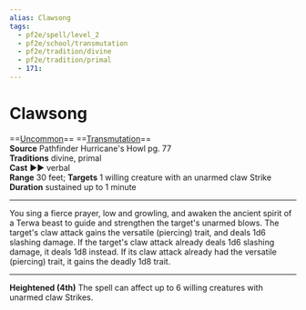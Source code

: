 ```yaml
---
alias: Clawsong
tags:
  - pf2e/spell/level_2
  - pf2e/school/transmutation
  - pf2e/tradition/divine
  - pf2e/tradition/primal
  - 171:
---
```


# Clawsong

==[Uncommon](Uncommon.md)== ==[Transmutation](Transmutation.md)==  
__Source__ Pathfinder Hurricane's Howl pg. 77  
**Traditions** divine, primal  
**Cast** ►► verbal  
**Range** 30 feet; **Targets** 1 willing creature with an unarmed claw Strike  
**Duration** sustained up to 1 minute

---

You sing a fierce prayer, low and growling, and awaken the ancient spirit of a Terwa beast to guide and strengthen the target's unarmed blows. The target's claw attack gains the versatile (piercing) trait, and deals 1d6 slashing damage. If the target's claw attack already deals 1d6 slashing damage, it deals 1d8 instead. If its claw attack already had the versatile (piercing) trait, it gains the deadly 1d8 trait.

<hr>

**Heightened (4th)** The spell can affect up to 6 willing creatures with unarmed claw Strikes.
